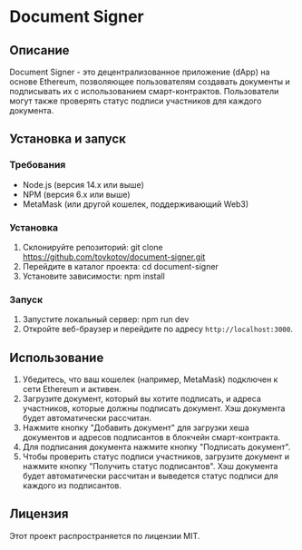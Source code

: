 # Document Signer

## Описание
Document Signer - это децентрализованное приложение (dApp) на основе Ethereum, позволяющее пользователям создавать документы и подписывать их с использованием смарт-контрактов. Пользователи могут также проверять статус подписи участников для каждого документа.

## Установка и запуск

### Требования
- Node.js (версия 14.x или выше)
- NPM (версия 6.x или выше)
- MetaMask (или другой кошелек, поддерживающий Web3)

### Установка
1. Склонируйте репозиторий:
   git clone https://github.com/tovkotov/document-signer.git
2. Перейдите в каталог проекта:
   cd document-signer
3. Установите зависимости:
   npm install

### Запуск
1. Запустите локальный сервер:
   npm run dev 
2. Откройте веб-браузер и перейдите по адресу `http://localhost:3000`.

## Использование
1. Убедитесь, что ваш кошелек (например, MetaMask) подключен к сети Ethereum и активен.
2. Загрузите документ, который вы хотите подписать, и адреса участников, которые должны подписать документ. Хэш документа будет автоматически рассчитан.
3. Нажмите кнопку "Добавить документ" для загрузки хеша документов и адресов подписантов в блокчейн смарт-контракта.
4. Для подписания документа нажмите кнопку "Подписать документ".
5. Чтобы проверить статус подписи участников, загрузите документ и нажмите кнопку "Получить статус подписантов". Хэш документа будет автоматически рассчитан и выведется статус подписи для каждого из подписантов.

## Лицензия
Этот проект распространяется по лицензии MIT.
